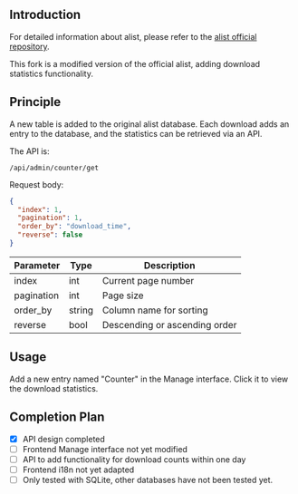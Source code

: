 ## Introduction

For detailed information about alist, please refer to
the [alist official repository](https://github.com/alist-org/alist).

This fork is a modified version of the official alist, adding download statistics functionality.

## Principle

A new table is added to the original alist database. Each download adds an entry to the database, and the statistics can
be retrieved via an API.

The API is:

```
/api/admin/counter/get
```

Request body:

```json
{
  "index": 1,
  "pagination": 1,
  "order_by": "download_time",
  "reverse": false
}
```

| Parameter  | Type   | Description                   |
|------------|--------|-------------------------------|
| index      | int    | Current page number           |
| pagination | int    | Page size                     |
| order_by   | string | Column name for sorting       |
| reverse    | bool   | Descending or ascending order |

## Usage

Add a new entry named "Counter" in the Manage interface. Click it to view the download statistics.

## Completion Plan

- [x] API design completed
- [ ] Frontend Manage interface not yet modified
- [ ] API to add functionality for download counts within one day
- [ ] Frontend i18n not yet adapted
- [ ] Only tested with SQLite, other databases have not been tested yet.